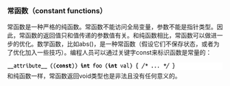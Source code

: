 ### 常函数（constant functions）

常函数是一种严格的纯函数。常函数不能访问全局变量，参数不能是指针类型。因此，常函数的返回值只和值传递的参数值有关。和纯函数相比，常函数可以做进一步的优化。数学函数，比如abs()，是一种常函数（假设它们不保存状态，或者为了优化加入一些技巧）。编程人员可以通过关键字const来标识函数是常量的：



![591.png](../images/591.png)
和纯函数一样，常函数返回void类型也是非法且没有任何意义的。

